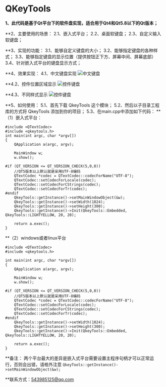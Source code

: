 # QKeyTools

**1、此代码是基于Qt平台下的软件盘实现，适合用于Qt4和Qt5.8以下的Qt版本；**

**2、主要使用的场景：
2.1、嵌入式平台；
2.2、桌面软键盘；
2.3、自定义输入软键盘；
 
**3、实现的功能：
3.1、能够自定义键盘的大小；
3.2、能够指定键盘的各种样式；
3.3、能够指定键盘的显示位置（提供按钮正下方、屏幕中间、屏幕底部）
3.4、针对嵌入式平台的键盘显示方式；
  
**4、效果实现：
4.1、中文键盘实现
![中文键盘](https://github.com/wodelover/QKeyTools/blob/master/chinese.png)
  
**4.2、控件位置区域显示
![控件键盘](https://github.com/wodelover/QKeyTools/blob/master/control.png)
  
**4.3、不同样式显示
![控件键盘](https://github.com/wodelover/QKeyTools/blob/master/style1.png)

**5、如何使用：
5.1、首先下载 QkeyTools 这个模块；
5.2、然后以子目录工程库的方式将 QkeyTools 添加到你的项目；
5.3、在main.cpp中添加如下代码：
**（1）嵌入式平台：
```
#include <QTextCodec>
#include <qkeytools.h>
int main(int argc, char *argv[])
{
    QApplication a(argc, argv);

    MainWindow w;
    w.show();

#if (QT_VERSION <= QT_VERSION_CHECK(5,0,0))
    //QT5版本以上默认就是采用UTF-8编码
    QTextCodec *codec = QTextCodec::codecForName("UTF-8");
    QTextCodec::setCodecForLocale(codec);
    QTextCodec::setCodecForCStrings(codec);
    QTextCodec::setCodecForTr(codec);
#endif
    QkeyTools::getInstance()->setMainWindowObject(&w);
    QkeyTools::getInstance()->setWidth(1024);
    QkeyTools::getInstance()->setHeight(300);
    QkeyTools::getInstance()->Init(QkeyTools::Embedded, QkeyTools::LIGHTYELLOW, 20, 20);

    return a.exec();
}
```
**（2）windows或者linux平台
```
#include <QTextCodec>
#include <qkeytools.h>

int main(int argc, char *argv[])
{
    QApplication a(argc, argv);

    MainWindow w;
    w.show();

#if (QT_VERSION <= QT_VERSION_CHECK(5,0,0))
    //QT5版本以上默认就是采用UTF-8编码
    QTextCodec *codec = QTextCodec::codecForName("UTF-8");
    QTextCodec::setCodecForLocale(codec);
    QTextCodec::setCodecForCStrings(codec);
    QTextCodec::setCodecForTr(codec);
#endif
    QkeyTools::getInstance()->setWidth(1024);
    QkeyTools::getInstance()->setHeight(300);
    QkeyTools::getInstance()->Init(QkeyTools::Embedded, QkeyTools::LIGHTYELLOW, 20, 20);

    return a.exec();
}
```
**备注： 两个平台最大的差异是嵌入式平台需要设置主程序句柄才可以正常运行，否则会出错，请格外注意
```QkeyTools::getInstance()->setMainWindowObject(&w);```

**联系方式：543985125@qq.com

